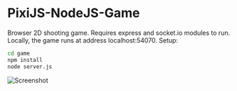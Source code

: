 # PixiJS-NodeJS-Game
Browser 2D shooting game. Requires express and socket.io modules to run. Locally, the game runs at address localhost:54070. Setup:
```bash
cd game
npm install
node server.js
```
![Screenshot](screenshot.png?raw=true "Title")
